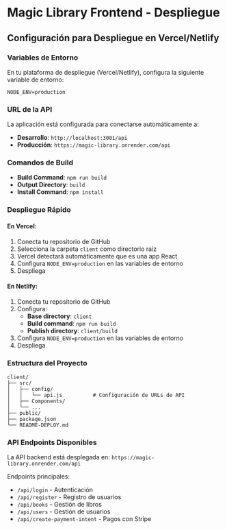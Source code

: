 # Magic Library Frontend - Despliegue

## Configuración para Despliegue en Vercel/Netlify

### Variables de Entorno
En tu plataforma de despliegue (Vercel/Netlify), configura la siguiente variable de entorno:

```
NODE_ENV=production
```

### URL de la API
La aplicación está configurada para conectarse automáticamente a:
- **Desarrollo**: `http://localhost:3001/api`
- **Producción**: `https://magic-library.onrender.com/api`

### Comandos de Build
- **Build Command**: `npm run build`
- **Output Directory**: `build`
- **Install Command**: `npm install`

### Despliegue Rápido

#### En Vercel:
1. Conecta tu repositorio de GitHub
2. Selecciona la carpeta `client` como directorio raíz
3. Vercel detectará automáticamente que es una app React
4. Configura `NODE_ENV=production` en las variables de entorno
5. Despliega

#### En Netlify:
1. Conecta tu repositorio de GitHub
2. Configura:
   - **Base directory**: `client`
   - **Build command**: `npm run build`
   - **Publish directory**: `client/build`
3. Configura `NODE_ENV=production` en las variables de entorno
4. Despliega

### Estructura del Proyecto
```
client/
├── src/
│   ├── config/
│   │   └── api.js          # Configuración de URLs de API
│   ├── Components/
│   └── ...
├── public/
├── package.json
└── README-DEPLOY.md
```

### API Endpoints Disponibles
La API backend está desplegada en: `https://magic-library.onrender.com/api`

Endpoints principales:
- `/api/login` - Autenticación
- `/api/register` - Registro de usuarios
- `/api/books` - Gestión de libros
- `/api/users` - Gestión de usuarios
- `/api/create-payment-intent` - Pagos con Stripe
